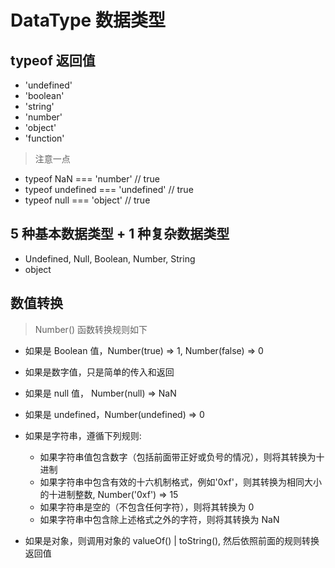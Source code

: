 # DataType 数据类型

## typeof 返回值

- 'undefined'
- 'boolean'
- 'string'
- 'number'
- 'object'
- 'function'

> 注意一点

- typeof NaN === 'number' // true
- typeof undefined === 'undefined' // true
- typeof null === 'object' // true

## 5 种基本数据类型 + 1 种复杂数据类型

- Undefined, Null, Boolean, Number, String
- object

## 数值转换

> Number() 函数转换规则如下

- 如果是 Boolean 值，Number(true) => 1, Number(false) => 0

- 如果是数字值，只是简单的传入和返回

- 如果是 null 值， Number(null) => NaN

- 如果是 undefined，Number(undefined) => 0
- 如果是字符串，遵循下列规则:

  - 如果字符串值包含数字（包括前面带正好或负号的情况），则将其转换为十进制
  - 如果字符串中包含有效的十六机制格式，例如'0xf'，则其转换为相同大小的十进制整数, Number('0xf') => 15
  - 如果字符串是空的（不包含任何字符），则将其转换为 0
  - 如果字符串中包含除上述格式之外的字符，则将其转换为 NaN

- 如果是对象，则调用对象的 valueOf() | toString(), 然后依照前面的规则转换返回值
